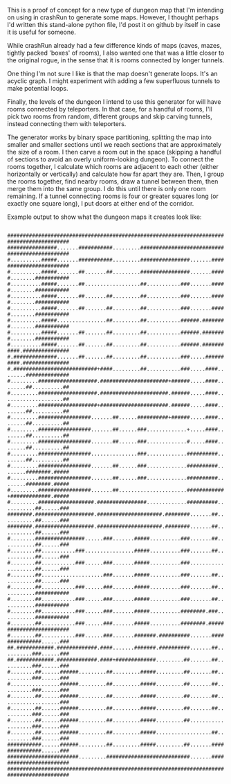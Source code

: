 This is a proof of concept for a new type of dungeon map that I'm intending on using in crashRun to generate some maps. However, I thought perhaps I'd written this stand-alone python file, I'd post it on github by itself in case it is useful for someone.

While crashRun already had a few difference kinds of maps (caves, mazes, tightly packed 'boxes' of rooms), I also wanted one that was
a little closer to the original rogue, in the sense that it is rooms connected by longer tunnels.

One thing I'm not sure I like is that the map doesn't generate loops. It's an acyclic graph. I might experiment with adding a few
superfluous tunnels to make potential loops.

Finally, the levels of the dungeon I intend to use this generator for will have rooms connected by teleporters. In that case, 
for a handful of rooms, I'll pick two rooms from random, different groups and skip carving tunnels, instead connecting them 
with teleporters.

The generator works by binary space partitioning, splitting the map into smaller and smaller sections until we reach sections
that are approximately the size of a room. I then carve a room out in the space (skipping a handful of sections to avoid an
overly uniform-looking dungeon). To connect the rooms together, I calculate which rooms are adjacent to each other (either
horizontally or vertically) and calculate how far apart they are. Then, I group the rooms together, find nearby rooms, draw
a tunnel between them, then merge them into the same group. I do this until there is only one room remaining. If a tunnel connecting
rooms is four or greater squares long (or exactly one square long), I put doors at either end of the corridor.

Example output to show what the dungeon maps it creates look like:

<code>
##########################################################################################
################.......###########.........###############################################
#..........#####.......###########.........################.......########################
#..........#####.......##.......##.........################.......#####........###########
#..........#####.......##..................##...........###.......#####........###########
#..........#####.......##.......##.........##...........###.......#####........###########
#..........#####.......##.......##.........##...........###.......#####........###########
#..........#####................##.........##...........######.########........###########
#..........#####.......##.......##.........##...........######.########........###########
#..........#####.......##.......##.........##...........######.###########.###############
#.##############.......##.......##.........##...........###.....##########.###############
#.###########################+####.........##...........###.....####........##############
#.........###################.######################+######.....####........##..........##
#.........###################.######################.######.....####....................##
#.........###################+######################.######.....####........##..........##
#.........#################.......##......##########+######.....####........##..........##
#.........#################.......##......###.............+.....####........##..........##
#.........#################.......##......###.............#.....####........##..........##
#.........#################...............###.............##########........##..........##
#.........#################.......##......###.............##########........########.#####
#.........#################.......##......###.............##########........########.#####
#.........#################.......##......................############+#############.#####
#.........##################.################.............##########...........##......###
########.###################.#####################.########.......##...........##......###
########.###################.#####################.########.......##...........##......###
#........################......###.......#####..........###.......##...........##......###
#........##...........###................#####..........###.......##...........##......###
#........##...........###......###.......#####..........###....................##......###
#........##....................###.......#####..........###.......##...........##......###
#........##...........###......###.......#####..........###.......##...........###########
#........##...........###......###.......#####..........###.......##...........###########
#........##...........###......###.......#####..........########.###...........###########
#........##...........###......###.......#####..........########.#########################
#........##...........###......###.......#######.##########.......###############......###
##.############.#############.####.......#######.##########.......##..........###......###
##.############.#############.####+#############.........##.......##..........###......###
#........##......######.........##.........#####.........##.......##..........###......###
#................######.........##.........#####.........##.......##..........###......###
#........##......######.........##.........#####.........##.......##...................###
#........##......######.........##.........#####.........##.......##..........###......###
#........##......######.........##.........#####.........##...................###......###
#........##......######.........##.........#####..................##..........###......###
###########......######.........##.........#####.........##.......###############......###
#######################.........###########################.......########################
##########################################################################################
</code>

